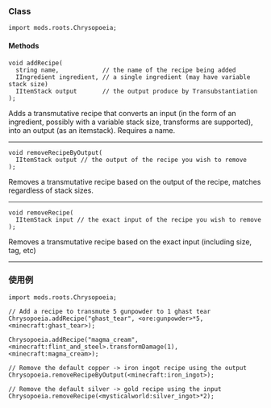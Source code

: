 
### Class

```zenscript
import mods.roots.Chrysopoeia;
```

#### Methods

```zenscript
void addRecipe(
  string name,            // the name of the recipe being added
  IIngredient ingredient, // a single ingredient (may have variable stack size)
  IItemStack output       // the output produce by Transubstantiation
);
```

Adds a transmutative recipe that converts an input (in the form of an ingredient, possibly with a variable stack size, transforms are supported), into an output (as an itemstack). Requires a name.

---


```zenscript
void removeRecipeByOutput(
  IItemStack output // the output of the recipe you wish to remove
);
```

Removes a transmutative recipe based on the output of the recipe, matches regardless of stack sizes.

---


```zenscript
void removeRecipe(
  IItemStack input // the exact input of the recipe you wish to remove
);
```

Removes a transmutative recipe based on the exact input (including size, tag, etc)

---


### 使用例

```zenscript
import mods.roots.Chrysopoeia;

// Add a recipe to transmute 5 gunpowder to 1 ghast tear
Chrysopoeia.addRecipe("ghast_tear", <ore:gunpowder>*5, <minecraft:ghast_tear>);

Chrysopoeia.addRecipe("magma_cream", <minecraft:flint_and_steel>.transformDamage(1), <minecraft:magma_cream>);

// Remove the default copper -> iron ingot recipe using the output
Chrysopoeia.removeRecipeByOutput(<minecraft:iron_ingot>);

// Remove the default silver -> gold recipe using the input
Chrysopoeia.removeRecipe(<mysticalworld:silver_ingot>*2);
```
